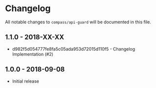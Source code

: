 # Changelog 

All notable changes to `compass/api-guard` will be documented in this file. 

## 1.1.0 - 2018-XX-XX

* d982f5d054777fe8fa5c05ada953d72015d110f5 - Changelog Implementation (#2)

## 1.0.0 - 2018-09-08 

* Initial release